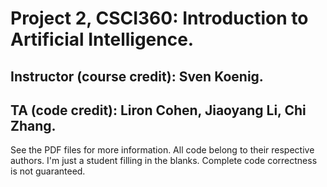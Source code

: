# Project 2, CSCI360: Introduction to Artificial Intelligence.
## Instructor (course credit): Sven Koenig.
## TA (code credit): Liron Cohen, Jiaoyang Li, Chi Zhang.
See the PDF files for more information. All code belong to their respective authors. I'm just a student filling in the blanks. Complete code correctness is not guaranteed.
